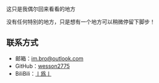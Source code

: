 这只是我偶尔回来看看的地方

没有任何特别的地方，只是想有一个地方可以稍微停留下脚步！


## 联系方式

- 邮箱：[im.bro@outlook.com](mailto:im.bro@outlook.com)
- GitHub：[wesson2775](https://github.com/wesson2775)
- BiliBili：[丨爲丨](https://space.bilibili.com/349400474)
